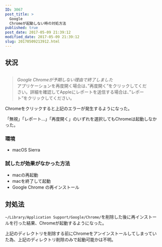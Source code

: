 ```yaml
---
ID: 3067
post_title: >
  Google
  Chromeが起動しない時の対処方法
published: true
post_date: 2017-05-09 21:39:12
modified_date: 2017-05-09 21:39:12
slug: 20170509213912.html
---
```

<p><!--more--></p>
<h2>状況</h2>
<img decoding="async" lazyload="lazy" src="https://i.imgur.com/EtFmBdc.png" alt="" />
<blockquote><p>
  <em>Google Chromeが予期しない理由で終了しました</em><br />
  アプリケーションを再度開く場合は、”再度開く”をクリックしてくだ<br />
  さい。詳細を確認してAppleにレポートを送信する場合は、”レポー<br />
  ト”をクリックしてください。
</p></blockquote>
<p>Chromeをクリックすると上記のエラーが発生するようになった。</p>
<p>「無視」「レポート…」「再度開く」のいずれを選択してもChromeは起動しなかった。</p>
<h3>環境</h3>
<ul>
<li>macOS Sierra</li>
</ul>
<h3>試したが効果がなかった方法</h3>
<ul>
<li>macの再起動</li>
<li>macを終了して起動</li>
<li>Google Chrome の再インストール</li>
</ul>
<h2>対処法</h2>
<p><code>~/Library/Application Support/Google/Chrome/</code>を削除した後に再インストールを行った結果、Chromeが起動するようになった。</p>
<p>上記のディレクトリを削除する前にChromeをアンインストールしてしまっていた為、上記のディレクトリ削除のみで起動可能かは不明。</p>
